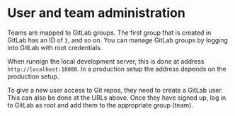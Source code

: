 
# User and team administration

Teams are mapped to GitLab groups. The first group that is created in GitLab has an ID of `2`,
and so on. You can manage GitLab groups by logging into GitLab with root credentials.

When runnign the local development server, this is done at address `http://localhost:10080`.
In a production setup the address depends on the production setup.

To give a new user access to Git repos, they need to create a GitLab user. This can also
be done at the URLs above. Once they have signed up, log in to GitLab as root and add them
to the appropriate group (team).

